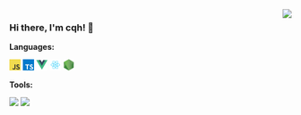 <img align="right" src="https://github-readme-stats.vercel.app/api?username=L3gacy03&show_icons=true&count_private=true&hide_border=true&cache_seconds=1900"/>

### Hi there, I'm cqh! 👋

**Languages:**  

<code><img height="20" src="https://raw.githubusercontent.com/github/explore/80688e429a7d4ef2fca1e82350fe8e3517d3494d/topics/javascript/javascript.png"></code>
<code><img height="20" src="https://raw.githubusercontent.com/github/explore/80688e429a7d4ef2fca1e82350fe8e3517d3494d/topics/typescript/typescript.png"></code>
<code><img height="20" src="https://raw.githubusercontent.com/github/explore/80688e429a7d4ef2fca1e82350fe8e3517d3494d/topics/vue/vue.png"></code>
<code><img height="20" src="https://raw.githubusercontent.com/github/explore/80688e429a7d4ef2fca1e82350fe8e3517d3494d/topics/react/react.png"></code>
<code><img height="20" src="https://raw.githubusercontent.com/github/explore/80688e429a7d4ef2fca1e82350fe8e3517d3494d/topics/nodejs/nodejs.png"></code>

**Tools:**

<code><img height="20" src="https://element.eleme.cn/favicon.ico"></code>
<code><img height="20" src="https://xuliangzhan_admin.gitee.io/vxe-table/logo.png"></code>

